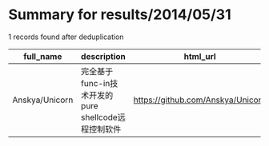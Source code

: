
# Summary for results/2014/05/31
    
1 records found after deduplication

| full_name | description | html_url | matched_list | matched_count | pushed_at | size | stargazers_count | language | forks_count |
|----------------|--------------------------------------|-----------------------------------|----------------|-----------------|---------------------------|--------|--------------------|------------|---------------|
| Anskya/Unicorn | 完全基于func-in技术开发的pure shellcode远程控制软件 | https://github.com/Anskya/Unicorn | ['shellcode'] | 1 | 2014-05-31 05:41:13+00:00 | 0 | 0 | nan | 0 |
